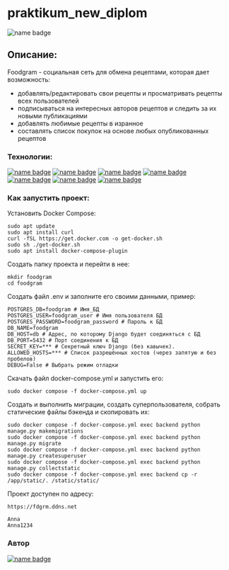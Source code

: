 # praktikum_new_diplom
![name badge](https://github.com/Anna9449/foodgram-project-react/actions/workflows/main.yml/badge.svg?event=push)
## Описание:

Foodgram - социальная сеть для обмена рецептами, которая дает возможность:
- добавлять/редактировать свои рецепты и просматривать рецепты всех пользователей
- подписываться на интересных авторов рецептов и следить за их новыми публикациями
- добавлять любимые рецепты в изранное
- составлять список покупок на основе любых опубликованных рецептов

### Технологии:

[![name badge](https://img.shields.io/badge/Python-3776AB?logo=python&logoColor=white)](https://www.python.org/)
[![name badge](https://img.shields.io/badge/Django-3776AB?logo=django&logoColor=white)](https://docs.djangoproject.com/en/4.2/releases/3.2/)
[![name badge](https://img.shields.io/badge/Django_REST_framework-3776AB?logo=djangorestramework&logoColor=white)](https://www.django-rest-framework.org/)
[![name badge](https://img.shields.io/badge/PostgreSQL-3776AB?logo=postgresql&logoColor=white)](https://www.postgresql.org/)
[![name badge](https://img.shields.io/badge/Gunicorn-3776AB?logo=gunicorn&logoColor=white)](https://docs.gunicorn.org/en/latest/)
[![name badge](https://img.shields.io/badge/Nginx-3776AB?logo=nginx&logoColor=white)](https://nginx.org/)
[![name badge](https://img.shields.io/badge/Docker-3776AB?logo=docker&logoColor=white)](https://www.docker.com/)

### Как запустить проект:

Установить Docker Compose:

```
sudo apt update
sudo apt install curl
curl -fSL https://get.docker.com -o get-docker.sh
sudo sh ./get-docker.sh
sudo apt install docker-compose-plugin 
```

Cоздать папку проекта и перейти в нее:

```
mkdir foodgram
cd foodgram
```

Создать файл .env и заполните его своими данными, пример: 

```
POSTGRES_DB=foodgram # Имя_БД
POSTGRES_USER=foodgram_user # Имя пользователя БД
POSTGRES_PASSWORD=foodgram_password # Пароль к БД
DB_NAME=foodgram
DB_HOST=db # Адрес, по которому Django будет соединяться с БД
DB_PORT=5432 # Порт соединения к БД
SECRET_KEY=*** # Секретный ключ Django (без кавычек).
ALLOWED_HOSTS=*** # Список разрешённых хостов (через запятую и без пробелов)
DEBUG=False # Выбрать режим отладки
```

Скачать файл docker-compose.yml и запустить его:

```
sudo docker compose -f docker-compose.yml up
```

Создать и выполнить миграции, создать суперпользователя, собрать статические файлы бэкенда и скопировать их:

```
sudo docker compose -f docker-compose.yml exec backend python manage.py makemigrations
sudo docker compose -f docker-compose.yml exec backend python manage.py migrate
sudo docker compose -f docker-compose.yml exec backend python manage.py createsuperuser
sudo docker compose -f docker-compose.yml exec backend python manage.py collectstatic
sudo docker compose -f docker-compose.yml exec backend cp -r /app/static/. /static/static/ 
```

Проект доступен по адресу:
```
https://fdgrm.ddns.net

Anna
Anna1234
```


### Автор
[![name badge](https://img.shields.io/badge/Anna_Pestova-3776AB?logo=github&logoColor=white)](https://github.com/Anna9449)

